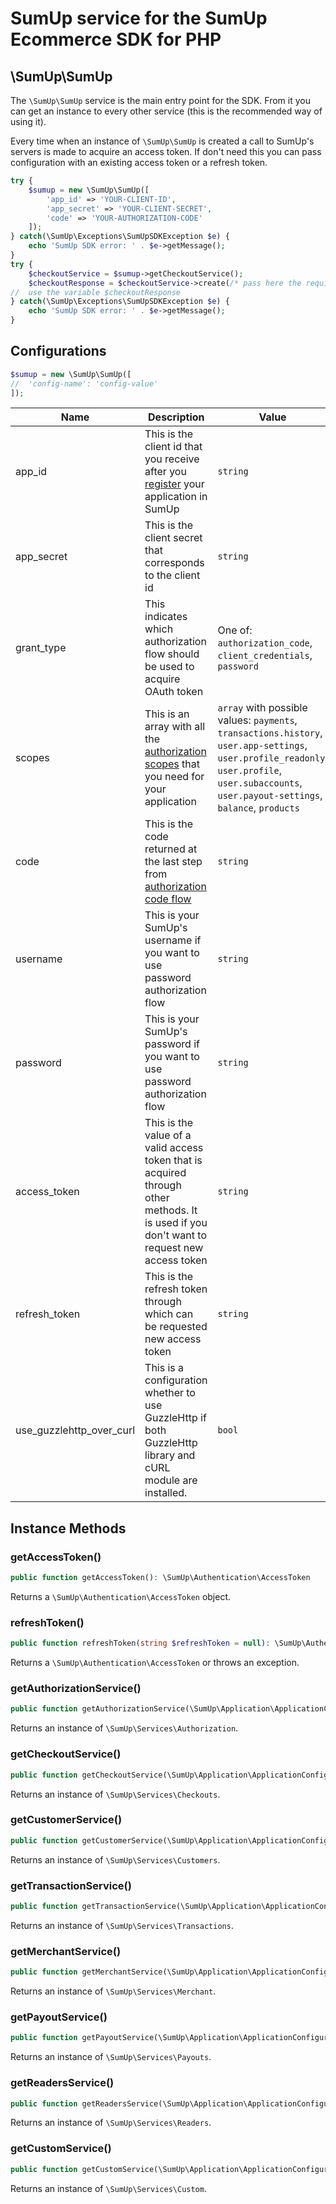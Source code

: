 # SumUp service for the SumUp Ecommerce SDK for PHP

## \SumUp\SumUp

The `\SumUp\SumUp` service is the main entry point for the SDK. From it you can get an instance to every other service (this is the recommended way of using it).

Every time when an instance of `\SumUp\SumUp` is created a call to SumUp's servers is made to acquire an access token. If don't need this you can pass configuration with an existing access token or a refresh token.

```php
try {
    $sumup = new \SumUp\SumUp([
        'app_id' => 'YOUR-CLIENT-ID',
        'app_secret' => 'YOUR-CLIENT-SECRET',
        'code' => 'YOUR-AUTHORIZATION-CODE'
    ]);
} catch(\SumUp\Exceptions\SumUpSDKException $e) {
    echo 'SumUp SDK error: ' . $e->getMessage();
}
try {
    $checkoutService = $sumup->getCheckoutService();
    $checkoutResponse = $checkoutService->create(/* pass here the required arguments */);
//  use the variable $checkoutResponse
} catch(\SumUp\Exceptions\SumUpSDKException $e) {
    echo 'SumUp SDK error: ' . $e->getMessage();
}
```

## Configurations

```php
$sumup = new \SumUp\SumUp([
//  'config-name': 'config-value'
]);
```

| Name	| Description | Value	| Default value | Required	 |
|---	|---	|---	|---	|---	|
|app_id | This is the client id that you receive after you [register](https://developer.sumup.com/docs/register-app) your application in SumUp | `string`| *No default value* | Yes |
|app_secret | This is the client secret that corresponds to the client id | `string` | *No default value* | Yes |
|grant_type | This indicates which authorization flow should be used to acquire OAuth token | One of: `authorization_code`, `client_credentials`, `password` | '`authorization_code`' | No |
|scopes | This is an array with all the [authorization scopes](https://developer.sumup.com/docs/authorization#authorization-scopes) that you need for your application | `array` with possible values: `payments`, `transactions.history`, `user.app-settings`, `user.profile_readonly`, `user.profile`, `user.subaccounts`, `user.payout-settings`, `balance`, `products` | `['payments', 'transactions.history', 'user.app-settings', 'user.profile_readonly']` | No |
|code | This is the code returned at the last step from [authorization code flow](https://developer.sumup.com/docs/authorization#authorization-flows) | `string` | `null` | Conditional (required only if `grant_type => 'authorization_code'`) |
|username | This is your SumUp's username if you want to use password authorization flow | `string` | `null` | Conditional (required only if `grant_type => 'password'`) |
|password | This is your SumUp's password if you want to use password authorization flow | `string` | `null` | Conditional (required only if `grant_type => 'password'`) |
|access_token | This is the value of a valid access token that is acquired through other methods. It is used if you don't want to request new access token | `string` | `null` | No	|
|refresh_token | This is the refresh token through which can be requested new access token | `string` | `null` | No	|
|use_guzzlehttp_over_curl | This is a configuration whether to use GuzzleHttp if both GuzzleHttp library and cURL module are installed. | `bool` | `false` | No	|

## Instance Methods

### getAccessToken()

```php
public function getAccessToken(): \SumUp\Authentication\AccessToken
```

Returns a `\SumUp\Authentication\AccessToken` object.

### refreshToken()

```php
public function refreshToken(string $refreshToken = null): \SumUp\Authentication\AccessToken
```

Returns a `\SumUp\Authentication\AccessToken` or throws an exception.

### getAuthorizationService()

```php
public function getAuthorizationService(\SumUp\Application\ApplicationConfigurationInterface $config = null): \SumUp\Services\Authorization
```

Returns an instance of `\SumUp\Services\Authorization`.

### getCheckoutService()

```php
public function getCheckoutService(\SumUp\Application\ApplicationConfigurationInterface $config = null): \SumUp\Services\Checkouts
```

Returns an instance of `\SumUp\Services\Checkouts`.

### getCustomerService()

```php
public function getCustomerService(\SumUp\Application\ApplicationConfigurationInterface $config = null): \SumUp\Services\Customers
```

Returns an instance of `\SumUp\Services\Customers`.

### getTransactionService()

```php
public function getTransactionService(\SumUp\Application\ApplicationConfigurationInterface $config = null): \SumUp\Services\Transactions
```

Returns an instance of `\SumUp\Services\Transactions`.

### getMerchantService()

```php
public function getMerchantService(\SumUp\Application\ApplicationConfigurationInterface $config = null): \SumUp\Services\Merchant
```

Returns an instance of `\SumUp\Services\Merchant`.

### getPayoutService()

```php
public function getPayoutService(\SumUp\Application\ApplicationConfigurationInterface $config = null): \SumUp\Services\Payouts
```

Returns an instance of `\SumUp\Services\Payouts`.

### getReadersService()

```php
public function getReadersService(\SumUp\Application\ApplicationConfigurationInterface $config = null): \SumUp\Services\Readers
```

Returns an instance of `\SumUp\Services\Readers`.

### getCustomService()

```php
public function getCustomService(\SumUp\Application\ApplicationConfigurationInterface $config = null): \SumUp\Services\Custom
```

Returns an instance of `\SumUp\Services\Custom`.
